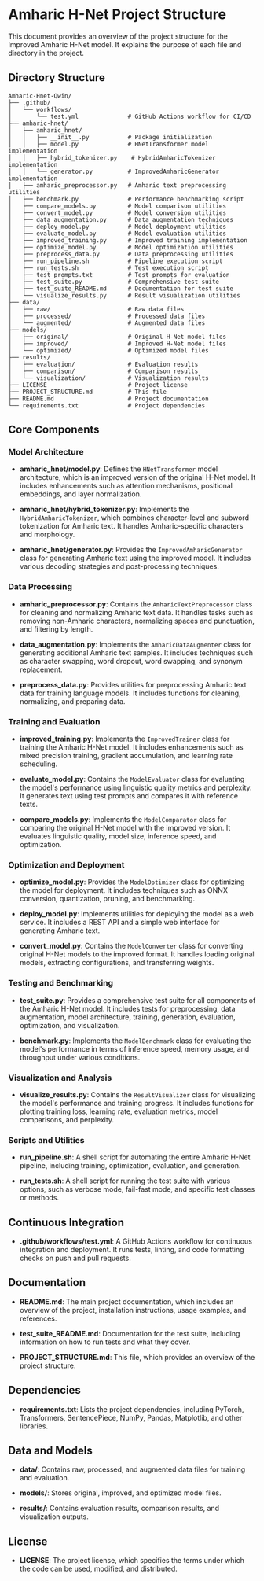 # Amharic H-Net Project Structure

This document provides an overview of the project structure for the Improved Amharic H-Net model. It explains the purpose of each file and directory in the project.

## Directory Structure

```
Amharic-Hnet-Qwin/
├── .github/
│   └── workflows/
│       └── test.yml              # GitHub Actions workflow for CI/CD
├── amharic-hnet/
│   ├── amharic_hnet/
│   │   ├── __init__.py           # Package initialization
│   │   ├── model.py              # HNetTransformer model implementation
│   │   ├── hybrid_tokenizer.py    # HybridAmharicTokenizer implementation
│   │   └── generator.py          # ImprovedAmharicGenerator implementation
│   ├── amharic_preprocessor.py   # Amharic text preprocessing utilities
│   ├── benchmark.py              # Performance benchmarking script
│   ├── compare_models.py         # Model comparison utilities
│   ├── convert_model.py          # Model conversion utilities
│   ├── data_augmentation.py      # Data augmentation techniques
│   ├── deploy_model.py           # Model deployment utilities
│   ├── evaluate_model.py         # Model evaluation utilities
│   ├── improved_training.py      # Improved training implementation
│   ├── optimize_model.py         # Model optimization utilities
│   ├── preprocess_data.py        # Data preprocessing utilities
│   ├── run_pipeline.sh           # Pipeline execution script
│   ├── run_tests.sh              # Test execution script
│   ├── test_prompts.txt          # Test prompts for evaluation
│   ├── test_suite.py             # Comprehensive test suite
│   ├── test_suite_README.md      # Documentation for test suite
│   └── visualize_results.py      # Result visualization utilities
├── data/
│   ├── raw/                      # Raw data files
│   ├── processed/                # Processed data files
│   └── augmented/                # Augmented data files
├── models/
│   ├── original/                 # Original H-Net model files
│   ├── improved/                 # Improved H-Net model files
│   └── optimized/                # Optimized model files
├── results/
│   ├── evaluation/               # Evaluation results
│   ├── comparison/               # Comparison results
│   └── visualization/            # Visualization results
├── LICENSE                       # Project license
├── PROJECT_STRUCTURE.md          # This file
├── README.md                     # Project documentation
└── requirements.txt              # Project dependencies
```

## Core Components

### Model Architecture

- **amharic_hnet/model.py**: Defines the `HNetTransformer` model architecture, which is an improved version of the original H-Net model. It includes enhancements such as attention mechanisms, positional embeddings, and layer normalization.

- **amharic_hnet/hybrid_tokenizer.py**: Implements the `HybridAmharicTokenizer`, which combines character-level and subword tokenization for Amharic text. It handles Amharic-specific characters and morphology.

- **amharic_hnet/generator.py**: Provides the `ImprovedAmharicGenerator` class for generating Amharic text using the improved model. It includes various decoding strategies and post-processing techniques.

### Data Processing

- **amharic_preprocessor.py**: Contains the `AmharicTextPreprocessor` class for cleaning and normalizing Amharic text data. It handles tasks such as removing non-Amharic characters, normalizing spaces and punctuation, and filtering by length.

- **data_augmentation.py**: Implements the `AmharicDataAugmenter` class for generating additional Amharic text samples. It includes techniques such as character swapping, word dropout, word swapping, and synonym replacement.

- **preprocess_data.py**: Provides utilities for preprocessing Amharic text data for training language models. It includes functions for cleaning, normalizing, and preparing data.

### Training and Evaluation

- **improved_training.py**: Implements the `ImprovedTrainer` class for training the Amharic H-Net model. It includes enhancements such as mixed precision training, gradient accumulation, and learning rate scheduling.

- **evaluate_model.py**: Contains the `ModelEvaluator` class for evaluating the model's performance using linguistic quality metrics and perplexity. It generates text using test prompts and compares it with reference texts.

- **compare_models.py**: Implements the `ModelComparator` class for comparing the original H-Net model with the improved version. It evaluates linguistic quality, model size, inference speed, and optimization.

### Optimization and Deployment

- **optimize_model.py**: Provides the `ModelOptimizer` class for optimizing the model for deployment. It includes techniques such as ONNX conversion, quantization, pruning, and benchmarking.

- **deploy_model.py**: Implements utilities for deploying the model as a web service. It includes a REST API and a simple web interface for generating Amharic text.

- **convert_model.py**: Contains the `ModelConverter` class for converting original H-Net models to the improved format. It handles loading original models, extracting configurations, and transferring weights.

### Testing and Benchmarking

- **test_suite.py**: Provides a comprehensive test suite for all components of the Amharic H-Net model. It includes tests for preprocessing, data augmentation, model architecture, training, generation, evaluation, optimization, and visualization.

- **benchmark.py**: Implements the `ModelBenchmark` class for evaluating the model's performance in terms of inference speed, memory usage, and throughput under various conditions.

### Visualization and Analysis

- **visualize_results.py**: Contains the `ResultVisualizer` class for visualizing the model's performance and training progress. It includes functions for plotting training loss, learning rate, evaluation metrics, model comparisons, and perplexity.

### Scripts and Utilities

- **run_pipeline.sh**: A shell script for automating the entire Amharic H-Net pipeline, including training, optimization, evaluation, and generation.

- **run_tests.sh**: A shell script for running the test suite with various options, such as verbose mode, fail-fast mode, and specific test classes or methods.

## Continuous Integration

- **.github/workflows/test.yml**: A GitHub Actions workflow for continuous integration and deployment. It runs tests, linting, and code formatting checks on push and pull requests.

## Documentation

- **README.md**: The main project documentation, which includes an overview of the project, installation instructions, usage examples, and references.

- **test_suite_README.md**: Documentation for the test suite, including information on how to run tests and what they cover.

- **PROJECT_STRUCTURE.md**: This file, which provides an overview of the project structure.

## Dependencies

- **requirements.txt**: Lists the project dependencies, including PyTorch, Transformers, SentencePiece, NumPy, Pandas, Matplotlib, and other libraries.

## Data and Models

- **data/**: Contains raw, processed, and augmented data files for training and evaluation.

- **models/**: Stores original, improved, and optimized model files.

- **results/**: Contains evaluation results, comparison results, and visualization outputs.

## License

- **LICENSE**: The project license, which specifies the terms under which the code can be used, modified, and distributed.